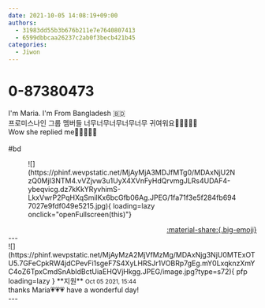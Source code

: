 ```yaml
---
date: 2021-10-05 14:08:19+09:00
authors:
  - 31983dd55b3b676b211e7e7640807413
  - 6599dbbcaa26237c2ab0f3becb421b45
categories:
  - Jiwon
---
```


# 0-87380473

<div class="post-container" markdown="1">
<div class="content-container md-sidebar__scrollwrap" markdown="1">

I'm Maria. I'm From Bangladesh 🇧🇩<br>프로미스나인 그룹 멤버들 너무너무너무너무너무 귀여워요🥰🥰🥰🥰🥰<br>Wow she replied me💜💜💜💜💜<br><br>\#bd
<figure markdown="1">
![](https://phinf.wevpstatic.net/MjAyMjA3MDJfMTg0/MDAxNjU2NzQ0MjI3NTM4.vVZjvw3u1UyX4XVnFyHdQrvmgJLRs4UDAF4-ybeqvicg.dz7kKkYRyvhimS-LkxVwrP2PqHXqSmilKx6bcGfb06Ag.JPEG/1fa71f3e5f284fb6947027e9fdf049e5215.jpg){ loading=lazy onclick="openFullscreen(this)"}
</figure>


</div>
</div>

<div style="text-align: right;" markdown="1">
<a href="https://weverse.io/fromis9/fanpost/0-87380473" style="text-align: right;">:material-share:{.big-emoji}</a>
</div>
---

<div class="comments-container md-sidebar__scrollwrap" markdown="1">
<div class="comment" markdown="1">
<div class='id-container' markdown="1">
![](https://phinf.wevpstatic.net/MjAyMzA2MjVfMzMg/MDAxNjg3NjU0MTExOTU5.7GFeCpkRW4jdCPevFi1sgeF7S4XyLHRSJr1VOBRp7gEg.mY0LxqknzXmYC4oZ6TpxCmdSnAbldBctUiaEHQVjHkgg.JPEG/image.jpg?type=s72){ pfp loading=lazy }
**<span class="artist">지원</span>** <small>Oct 05 2021, 15:44</small><br>
</div>
<div class='comment-body' markdown="1">
thanks Maria💗💗💗 have a wonderful day!
</div>
</div>
</div>
---
